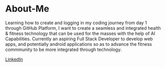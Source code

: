 # About-Me
Learning how to create and logging in my coding journey from day 1 through GitHub Platform, I want to create a seamless and integrated health & fitness technology that can be used for the masses with the help of AI Capabilities. Currently an aspiring Full Stack Developer to develop web apps, and potentially android applications so as to advance the fitness commmunity to be more integrated through technology. 


[LinkedIn](https://www.linkedin.com/in/https://www.linkedin.com/in/gerald-oon-6584521b1/)
